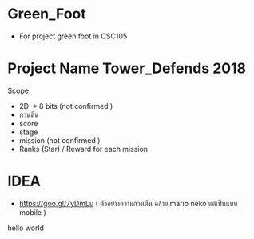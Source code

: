 # Green_Foot
* For project green foot in CSC105
# Project Name Tower_Defends 2018 
Scope
  * 2D
  * 8 bits (not confirmed )
  * กวนตีน
  * score
  * stage
  * mission (not confirmed )
  * Ranks (Star) / Reward for each mission


# IDEA 
  * https://goo.gl/7yDmLu ( ตัวอย่างความกวนตีน คล้าย mario neko แต่เป็นแบบ mobile )
  
  hello world
  
